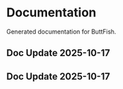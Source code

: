 # Documentation

Generated documentation for ButtFish.

## Doc Update 2025-10-17

## Doc Update 2025-10-17
